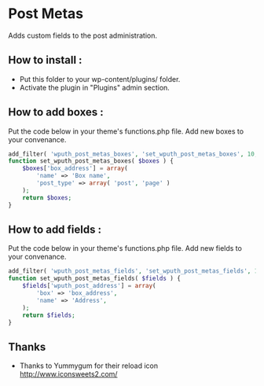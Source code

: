 Post Metas
=================

Adds custom fields to the post administration.

How to install :
---

* Put this folder to your wp-content/plugins/ folder.
* Activate the plugin in "Plugins" admin section.

How to add boxes :
---

Put the code below in your theme's functions.php file. Add new boxes to your convenance.

```php
add_filter( 'wputh_post_metas_boxes', 'set_wputh_post_metas_boxes', 10, 3 );
function set_wputh_post_metas_boxes( $boxes ) {
    $boxes['box_address'] = array(
        'name' => 'Box name',
        'post_type' => array( 'post', 'page' )
    );
    return $boxes;
}
```

How to add fields :
--

Put the code below in your theme's functions.php file. Add new fields to your convenance.

```php
add_filter( 'wputh_post_metas_fields', 'set_wputh_post_metas_fields', 10, 3 );
function set_wputh_post_metas_fields( $fields ) {
    $fields['wputh_post_address'] = array(
        'box' => 'box_address',
        'name' => 'Address',
    );
    return $fields;
}
```

Thanks
--

* Thanks to Yummygum for their reload icon http://www.iconsweets2.com/